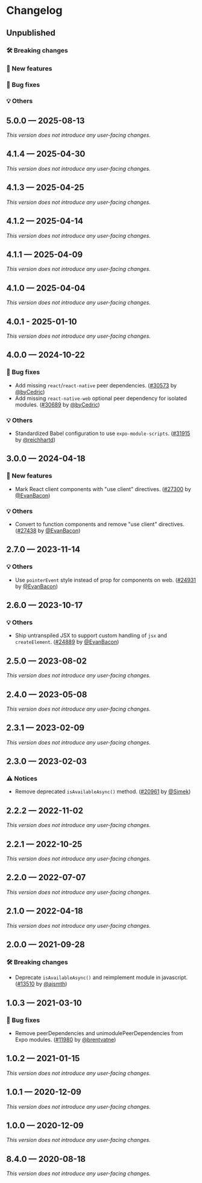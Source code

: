 # Changelog

## Unpublished

### 🛠 Breaking changes

### 🎉 New features

### 🐛 Bug fixes

### 💡 Others

## 5.0.0 — 2025-08-13

_This version does not introduce any user-facing changes._

## 4.1.4 — 2025-04-30

_This version does not introduce any user-facing changes._

## 4.1.3 — 2025-04-25

_This version does not introduce any user-facing changes._

## 4.1.2 — 2025-04-14

_This version does not introduce any user-facing changes._

## 4.1.1 — 2025-04-09

_This version does not introduce any user-facing changes._

## 4.1.0 — 2025-04-04

_This version does not introduce any user-facing changes._

## 4.0.1 - 2025-01-10

_This version does not introduce any user-facing changes._

## 4.0.0 — 2024-10-22

### 🐛 Bug fixes

- Add missing `react`/`react-native` peer dependencies. ([#30573](https://github.com/expo/expo/pull/30573) by [@byCedric](https://github.com/byCedric))
- Add missing `react-native-web` optional peer dependency for isolated modules. ([#30689](https://github.com/expo/expo/pull/30689) by [@byCedric](https://github.com/byCedric))

### 💡 Others

- Standardized Babel configuration to use `expo-module-scripts`. ([#31915](https://github.com/expo/expo/pull/31915) by [@reichhartd](https://github.com/reichhartd))

## 3.0.0 — 2024-04-18

### 🎉 New features

- Mark React client components with "use client" directives. ([#27300](https://github.com/expo/expo/pull/27300) by [@EvanBacon](https://github.com/EvanBacon))

### 💡 Others

- Convert to function components and remove "use client" directives. ([#27438](https://github.com/expo/expo/pull/27438) by [@EvanBacon](https://github.com/EvanBacon))

## 2.7.0 — 2023-11-14

### 💡 Others

- Use `pointerEvent` style instead of prop for components on web. ([#24931](https://github.com/expo/expo/pull/24931) by [@EvanBacon](https://github.com/EvanBacon))

## 2.6.0 — 2023-10-17

### 💡 Others

- Ship untranspiled JSX to support custom handling of `jsx` and `createElement`. ([#24889](https://github.com/expo/expo/pull/24889) by [@EvanBacon](https://github.com/EvanBacon))

## 2.5.0 — 2023-08-02

_This version does not introduce any user-facing changes._

## 2.4.0 — 2023-05-08

_This version does not introduce any user-facing changes._

## 2.3.1 — 2023-02-09

_This version does not introduce any user-facing changes._

## 2.3.0 — 2023-02-03

### ⚠️ Notices

- Remove deprecated `isAvailableAsync()` method. ([#20961](https://github.com/expo/expo/pull/20961) by [@Simek](https://github.com/Simek))

## 2.2.2 — 2022-11-02

_This version does not introduce any user-facing changes._

## 2.2.1 — 2022-10-25

_This version does not introduce any user-facing changes._

## 2.2.0 — 2022-07-07

_This version does not introduce any user-facing changes._

## 2.1.0 — 2022-04-18

_This version does not introduce any user-facing changes._

## 2.0.0 — 2021-09-28

### 🛠 Breaking changes

- Deprecate `isAvailableAsync()` and reimplement module in javascript. ([#13510](https://github.com/expo/expo/pull/13510) by [@ajsmth](https://github.com/ajsmth))

## 1.0.3 — 2021-03-10

### 🐛 Bug fixes

- Remove peerDependencies and unimodulePeerDependencies from Expo modules. ([#11980](https://github.com/expo/expo/pull/11980) by [@brentvatne](https://github.com/brentvatne))

## 1.0.2 — 2021-01-15

_This version does not introduce any user-facing changes._

## 1.0.1 — 2020-12-09

_This version does not introduce any user-facing changes._

## 1.0.0 — 2020-12-09

_This version does not introduce any user-facing changes._

## 8.4.0 — 2020-08-18

_This version does not introduce any user-facing changes._

